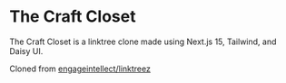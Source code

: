 # The Craft Closet

The Craft Closet is a linktree clone made using Next.js 15, Tailwind, and Daisy UI.

Cloned from [engageintellect/linktreez](https://github.com/engageintellect/linktreez.git)
